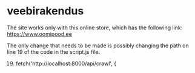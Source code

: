 # veebirakendus

The site works only with this online store, which has the following link:
https://www.oomipood.ee


The only change that needs to be made is possibly changing the path on line 19 of the code in the script.js file.

19.  fetch('http://localhost:8000/api/crawl', {
